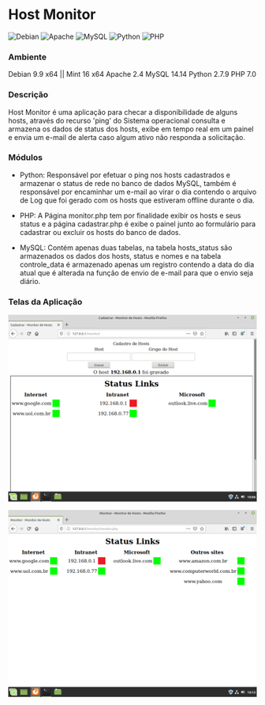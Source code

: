 # Host Monitor

<img alt="Debian" src="https://img.shields.io/badge/Debian-D70A53?style=for-the-badge&logo=debian&logoColor=white" /> <img alt="Apache" src="https://img.shields.io/badge/apache-%23D42029.svg?&style=for-the-badge&logo=apache&logoColor=white"/> <img alt="MySQL" src="https://img.shields.io/badge/mysql-%2300f.svg?&style=for-the-badge&logo=mysql&logoColor=white"/> <img alt="Python" src="https://img.shields.io/badge/python-%2314354C.svg?&style=for-the-badge&logo=python&logoColor=white"/> <img alt="PHP" src="https://img.shields.io/badge/php-%23777BB4.svg?&style=for-the-badge&logo=php&logoColor=white"/>

### Ambiente
Debian 9.9 x64 || Mint 16 x64
Apache 2.4
MySQL 14.14
Python 2.7.9
PHP 7.0


### Descrição 
Host Monitor é uma aplicação para checar a disponibilidade de alguns hosts, através do recurso 'ping' do Sistema operacional consulta e armazena os dados de status dos hosts, exibe em tempo real em um painel e envia um e-mail de alerta caso algum ativo não responda a solicitação.

### Módulos
* Python: Responsável por efetuar o ping nos hosts cadastrados e armazenar o status de rede no banco de dados MySQL, também é responsável por encaminhar um e-mail ao virar o dia contendo o arquivo de Log que foi gerado com os hosts que estiveram offline durante o dia.

* PHP: A Página monitor.php tem por finalidade exibir os hosts e seus status e a página cadastrar.php é exibe o painel junto ao formulário para cadastrar ou excluir os hosts do banco de dados.

* MySQL: Contém apenas duas tabelas, na tabela hosts_status são armazenados os dados dos hosts, status e nomes e na tabela controle_data é armazenado apenas um registro contendo a data do dia atual que é alterada na função de envio de e-mail para que o envio seja diário.

### Telas da Aplicação

![Image of Cadastro](https://github.com/henriqueritter/host_monitor/blob/master/print_tela_cadastro.png)

![Image of Monitor](https://github.com/henriqueritter/host_monitor/blob/master/print_tela_monitor.png)
